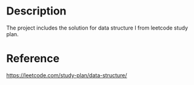 # Description
The project includes the solution for data structure I from leetcode study plan.

# Reference
https://leetcode.com/study-plan/data-structure/
